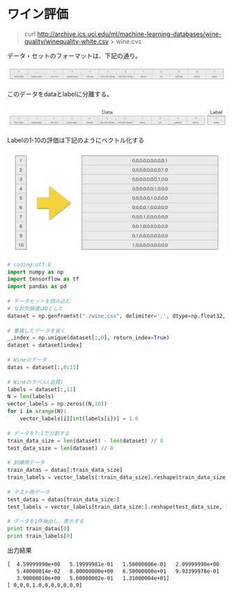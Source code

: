 # ワイン評価

> curl http://archive.ics.uci.edu/ml/machine-learning-databases/wine-quality/winequality-white.csv > wine.cvs

データ・セットのフォーマットは、下記の通り。

![](/img/wine01.png)

このデータをdataとlabelに分離する。

![](/img/wine02.png)

Labelの1-10の評価は下記のようにベクトル化する

![](/img/wine02_1.png)

```python
# coding:utf-8                                                                                                                
import numpy as np
import tensorflow as tf
import pandas as pd

# データセットを読み込む
# なお欠損値は0とした 
dataset = np.genfromtxt("./wine.csv", delimiter=';', dtype=np.float32, filling_values=(0))

# 重複したデータを省く
_,index = np.unique(dataset[:,0], return_index=True)
dataset = dataset[index]

# Wineのデータ
datas = dataset[:,0:11]

# Wineのラベル(品質)
labels = dataset[:,11]
N = len(labels)
vector_labels = np.zeros((N,10))
for i in xrange(N):
    vector_labels[i][int(labels[i])] = 1.0

# データを7:1で分割する
train_data_size = len(dataset) - len(dataset) // 8
test_data_size = len(dataset) // 8

# 訓練用データ
train_datas = datas[:train_data_size]
train_labels = vector_labels[:train_data_size].reshape(train_data_size, 1)

# テスト用データ
test_datas = datas[train_data_size:]
test_labels = vector_labels[train_data_size:].reshape(test_data_size, 1)

# データを1件抽出し、表示する
print train_datas[0]
print train_labels[0]

```

出力結果
```shell
[  4.59999990e+00   5.19999981e-01   1.50000006e-01   2.09999990e+00
   5.40000014e-02   8.00000000e+00   6.50000000e+01   9.93399978e-01
   3.90000010e+00   5.60000002e-01   1.31000004e+01]
[ 0,0,0,1.0,0,0,0,0,0,0]
```